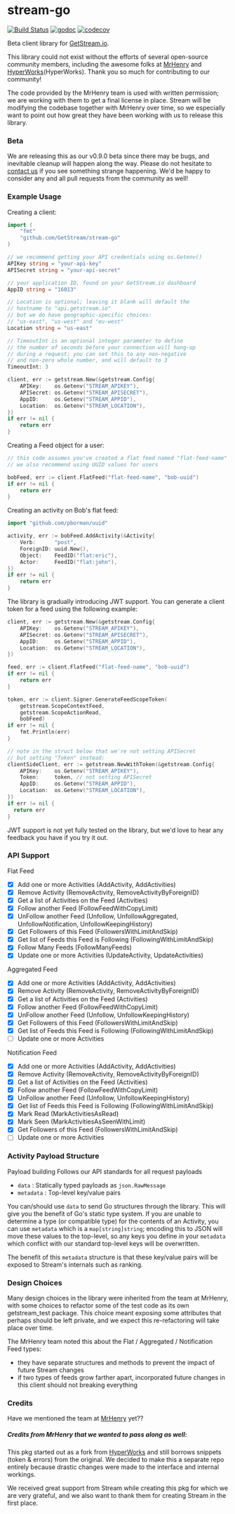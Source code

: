 # stream-go

[![Build Status](https://travis-ci.org/GetStream/stream-go.svg?branch=master)](https://travis-ci.org/GetStream/stream-go)
[![godoc](https://godoc.org/github.com/GetStream/stream-go?status.svg)](https://godoc.org/github.com/GetStream/stream-go)
[![codecov](https://codecov.io/gh/GetStream/stream-go/branch/master/graph/badge.svg)](https://codecov.io/gh/GetStream/stream-go)

Beta client library for [GetStream.io](//getstream.io).

This library could not exist without the efforts of several open-source community members, 
including the awesome folks at [MrHenry](//github.com/mrhenry) and 
[HyperWorks](//github.com/hyperworks)(HyperWorks). Thank you so much for contributing
to our community!

The code provided by the MrHenry team is used with written permission; we are working 
with them to get a final license in place. Stream will be modifying the codebase 
together with MrHenry over time, so we especially want to point out how great they 
have been working with us to release this library.

### Beta

We are releasing this as our v0.9.0 beta since there may be bugs, and inevitable cleanup 
will happen along the way. Please do not hesitate to [contact us](mailto:support@getstream.io)
if you see something strange happening. We'd be happy to consider any and all pull 
requests from the community as well!

### Example Usage

Creating a client:
```go
import (
	"fmt"
	"github.com/GetStream/stream-go"
)

// we recommend getting your API credentials using os.Getenv()
APIKey string = "your-api-key"
APISecret string = "your-api-secret"

// your application ID, found on your GetStream.io dashboard
AppID string = "16013"

// Location is optional; leaving it blank will default the
// hostname to "api.getstream.io"
// but we do have geographic-specific choices:
// "us-east", "us-west" and "eu-west"
Location string = "us-east"

// TimeoutInt is an optional integer parameter to define
// the number of seconds before your connection will hang-up
// during a request; you can set this to any non-negative
// and non-zero whole number, and will default to 3 
TimeoutInt: 3

client, err := getstream.New(&getstream.Config{
    APIKey:    os.Getenv("STREAM_APIKEY"),
    APISecret: os.Getenv("STREAM_APISECRET"),
    AppID:     os.Getenv("STREAM_APPID"),
    Location:  os.Getenv("STREAM_LOCATION"),
})
if err != nil {
    return err
}
```

Creating a Feed object for a user:

```go
// this code assumes you've created a flat feed named "flat-feed-name" for your app
// we also recommend using UUID values for users

bobFeed, err := client.FlatFeed("flat-feed-name", "bob-uuid")
if err != nil {
    return err
}
```

Creating an activity on Bob's flat feed:
```go
import "github.com/pborman/uuid"

activity, err := bobFeed.AddActivity(&Activity{
    Verb:      "post",
    ForeignID: uuid.New(),
    Object:    FeedID("flat:eric"),
    Actor:     FeedID("flat:john"),
})
if err != nil {
    return err
}
```

The library is gradually introducing JWT support. You can generate a client token
for a feed using the following example:

```go
client, err := getstream.New(&getstream.Config{
    APIKey:    os.Getenv("STREAM_APIKEY"),
    APISecret: os.Getenv("STREAM_APISECRET"),
    AppID:     os.Getenv("STREAM_APPID"),
    Location:  os.Getenv("STREAM_LOCATION"),
})

feed, err := client.FlatFeed("flat-feed-name", "bob-uuid")
if err != nil {
    return err
}

token, err := client.Signer.GenerateFeedScopeToken(
    getstream.ScopeContextFeed, 
    getstream.ScopeActionRead, 
    bobFeed)
if err != nil {
    fmt.Println(err)
}

// note in the struct below that we're not setting APISecret
// but setting "Token" instead:
clientSideClient, err := getstream.NewWithToken(&getstream.Config{
    APIKey:    os.Getenv("STREAM_APIKEY"),
    Token:     token, // not setting APISecret
    AppID:     os.Getenv("STREAM_APPID"),
    Location:  os.Getenv("STREAM_LOCATION"),
})
if err != nil {
  return err
}
```

JWT support is not yet fully tested on the library, but we'd love to 
hear any feedback you have if you try it out.

### API Support

Flat Feed

- [x] Add one or more Activities (AddActivity, AddActivities)
- [x] Remove Activity (RemoveActivity, RemoveActivityByForeignID)
- [x] Get a list of Activities on the Feed (Activities)
- [x] Follow another Feed (FollowFeedWithCopyLimit)
- [x] UnFollow another Feed (Unfollow, UnfollowAggregated, UnfollowNotification, UnfollowKeepingHistory)
- [x] Get Followers of this Feed (FollowersWithLimitAndSkip)
- [x] Get list of Feeds this Feed is Following (FollowingWithLimitAndSkip)
- [x] Follow Many Feeds (FollowManyFeeds)
- [x] Update one or more Activities (UpdateActivity, UpdateActivities)

Aggregated Feed

- [x] Add one or more Activities (AddActivity, AddActivities)
- [x] Remove Activity (RemoveActivity, RemoveActivityByForeignID)
- [x] Get a list of Activities on the Feed (Activities)
- [x] Follow another Feed (FollowFeedWithCopyLimit)
- [x] UnFollow another Feed (Unfollow, UnfollowKeepingHistory)
- [x] Get Followers of this Feed (FollowersWithLimitAndSkip)
- [x] Get list of Feeds this Feed is Following (FollowingWithLimitAndSkip)
- [ ] Update one or more Activities

Notification Feed

- [x] Add one or more Activities (AddActivity, AddActivities)
- [x] Remove Activity (RemoveActivity, RemoveActivityByForeignID)
- [x] Get a list of Activities on the Feed (Activities)
- [x] Follow another Feed (FollowFeedWithCopyLimit)
- [x] UnFollow another Feed (Unfollow, UnfollowKeepingHistory)
- [x] Get list of Feeds this Feed is Following (FollowingWithLimitAndSkip)
- [x] Mark Read (MarkActivitiesAsRead)
- [x] Mark Seen (MarkActivitiesAsSeenWithLimit)
- [x] Get Followers of this Feed (FollowersWithLimitAndSkip)
- [ ] Update one or more Activities

### Activity Payload Structure

Payload building Follows our API standards for all request payloads
- `data` : Statically typed payloads as `json.RawMessage`
- `metadata` : Top-level key/value pairs

You can/should use `data` to send Go structures through the library. This 
will give you the benefit of Go's static type system. If you are unable
to determine a type (or compatible type) for the contents of an Activity,
you can use `metadata` which is a `map[string]string`; encoding this to
JSON will move these values to the top-level, so any keys you define in
your `metadata` which conflict with our standard top-level keys will be
overwritten.

The benefit of this `metadata` structure is that these key/value pairs 
will be exposed to Stream's internals such as ranking.

### Design Choices

Many design choices in the library were inherited from the team at MrHenry,
with some choices to refactor some of the test code as its own getstream_test
package. This choice meant exposing some attributes that perhaps should
be left private, and we expect this re-refactoring will take place over
time.

The MrHenry team noted this about the Flat / Aggregated / Notification 
Feed types:
- they have separate structures and methods to prevent the impact of 
future Stream changes
- if two types of feeds grow farther apart, incorporated future changes
in this client should not breaking everything

### Credits

Have we mentioned the team at [MrHenry](//github.com/mrhenry) yet??

##### Credits from MrHenry that we wanted to pass along as well:

This pkg started out as a fork from [HyperWorks](//github.com/hyperworks/go-getstream)
and still borrows snippets (token & errors) from the original. We 
decided to make this a separate repo entirely because drastic changes 
were made to the interface and internal workings.

We received great support from Stream while creating this pkg for which
we are very grateful, and we also want to thank them for creating 
Stream in the first place.

